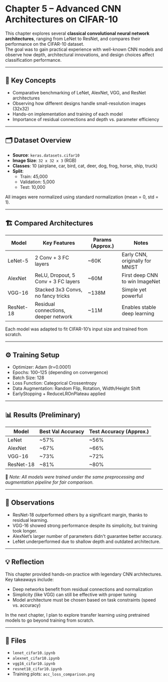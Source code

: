 # Chapter 5 – Advanced CNN Architectures on CIFAR-10

This chapter explores several **classical convolutional neural network architectures**, ranging from LeNet to ResNet, and compares their performance on the CIFAR-10 dataset.  
The goal was to gain practical experience with well-known CNN models and observe how depth, architectural innovations, and design choices affect classification performance.

---

## 🧠 Key Concepts

- Comparative benchmarking of LeNet, AlexNet, VGG, and ResNet architectures
- Observing how different designs handle small-resolution images (32x32)
- Hands-on implementation and training of each model
- Importance of residual connections and depth vs. parameter efficiency

---

## 🗂 Dataset Overview

- **Source**: `keras.datasets.cifar10`
- **Image Size**: `32 x 32 x 3` (RGB)
- **Classes**: 10 (airplane, car, bird, cat, deer, dog, frog, horse, ship, truck)
- **Split**:
  - Train: 45,000  
  - Validation: 5,000  
  - Test: 10,000  

All images were normalized using standard normalization (mean = 0, std = 1).

---

## 🏗 Compared Architectures

| Model     | Key Features                                      | Params (Approx.) | Notes |
|-----------|---------------------------------------------------|------------------|-------|
| LeNet-5   | 2 Conv + 3 FC layers                               | ~60K             | Early CNN, originally for MNIST |
| AlexNet   | ReLU, Dropout, 5 Conv + 3 FC layers                | ~60M             | First deep CNN to win ImageNet |
| VGG-16    | Stacked 3x3 Convs, no fancy tricks                 | ~138M            | Simple yet powerful |
| ResNet-18 | Residual connections, deeper network               | ~11M             | Enables stable deep learning |

Each model was adapted to fit CIFAR-10’s input size and trained from scratch.

---

## ⚙️ Training Setup

- Optimizer: Adam (lr=0.0001)
- Epochs: 100–125 (depending on convergence)
- Batch Size: 128
- Loss Function: Categorical Crossentropy
- Data Augmentation: Random Flip, Rotation, Width/Height Shift
- EarlyStopping + ReduceLROnPlateau applied

---

## 📊 Results (Preliminary)

| Model     | Best Val Accuracy | Test Accuracy (Approx.) |
|-----------|-------------------|--------------------------|
| LeNet     | ~57%              | ~56%                     |
| AlexNet   | ~67%              | ~66%                     |
| VGG-16    | ~73%              | ~72%                     |
| ResNet-18 | ~81%              | ~80%                     |

📌 *Note: All models were trained under the same preprocessing and augmentation pipeline for fair comparison.*

---

## 📝 Observations

- ResNet-18 outperformed others by a significant margin, thanks to residual learning.
- VGG-16 showed strong performance despite its simplicity, but training took longer.
- AlexNet’s larger number of parameters didn't guarantee better accuracy.
- LeNet underperformed due to shallow depth and outdated architecture.

---

## 💡 Reflection

This chapter provided hands-on practice with legendary CNN architectures.  
Key takeaways include:
- Deep networks benefit from residual connections and normalization
- Simplicity (like VGG) can still be effective with proper tuning
- Model architecture must be chosen based on task constraints (speed vs. accuracy)

In the next chapter, I plan to explore transfer learning using pretrained models to go beyond training from scratch.

---

## 📁 Files

- `lenet_cifar10.ipynb`  
- `alexnet_cifar10.ipynb`  
- `vgg16_cifar10.ipynb`  
- `resnet18_cifar10.ipynb`  
- Training plots: `acc_loss_comparison.png`

